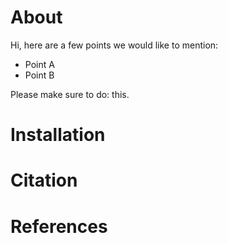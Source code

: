 # About

Hi, here are a few points we would like to mention:


* Point A
* Point B

Please make sure to do: this.

# Installation

# Citation

# References
